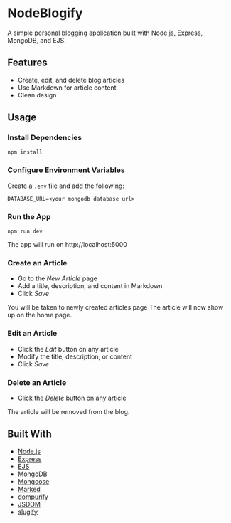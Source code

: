 # NodeBlogify

A simple personal blogging application built with Node.js, Express, MongoDB, and EJS. 

## Features

- Create, edit, and delete blog articles
- Use Markdown for article content
- Clean design

## Usage

### Install Dependencies

```
npm install
```

### Configure Environment Variables

Create a `.env` file and add the following:

```
DATABASE_URL=<your mongodb database url> 
```

### Run the App

```
npm run dev
```

The app will run on http://localhost:5000

### Create an Article 

- Go to the *New Article* page
- Add a title, description, and content in Markdown
- Click *Save* 

You will be taken to newly created articles page
The article will now show up on the home page.

### Edit an Article

- Click the *Edit* button on any article
- Modify the title, description, or content 
- Click *Save*

### Delete an Article

- Click the *Delete* button on any article

The article will be removed from the blog.

## Built With

- [Node.js](https://nodejs.org/)
- [Express](https://expressjs.com/) 
- [EJS](https://ejs.co/)
- [MongoDB](https://www.mongodb.com/)
- [Mongoose](https://mongoosejs.com/)
- [Marked](https://github.com/markedjs/marked)
- [dompurify](https://github.com/cure53/DOMPurify)
- [JSDOM](https://github.com/jsdom/jsdom)
- [slugify](https://github.com/sindresorhus/slugify)

